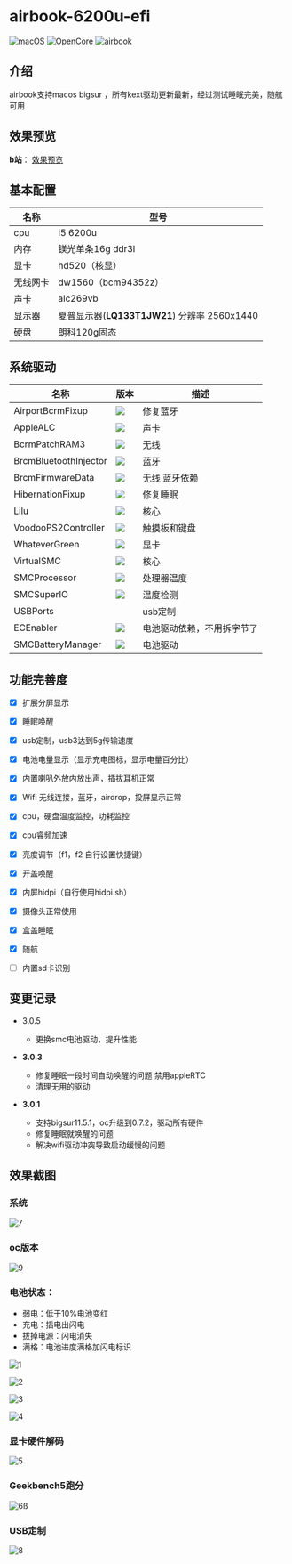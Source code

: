 # airbook-6200u-efi

[![macOS](https://img.shields.io/badge/macOS-11.6-orange)](https://developer.apple.com/documentation/macos-release-notes) [![OpenCore](https://img.shields.io/badge/OpenCore-0.7.2-blue)](https://github.com/acidanthera/OpenCorePkg) [![airbook](https://img.shields.io/badge/Airbook-6200U-lightgrey)](https://github.com/nabaonan/airbook-6200u-efi)

## 介绍
airbook支持macos bigsur ，所有kext驱动更新最新，经过测试睡眠完美，随航可用

## 效果预览
**b站**：  [效果预览](https://www.bilibili.com/video/BV183411r77B)

## 基本配置

| 名称     | 型号                                         |
| -------- | -------------------------------------------- |
| cpu      | i5 6200u                                     |
| 内存     | 镁光单条16g ddr3l                            |
| 显卡     | hd520（核显）                                |
| 无线网卡 | dw1560（bcm94352z）                          |
| 声卡     | alc269vb                                     |
| 显示器   | 夏普显示器(**LQ133T1JW21**) 分辨率 2560x1440 |
| 硬盘     | 朗科120g固态                                 |

## 系统驱动

| 名称                  | 版本                                                         | 描述                       |
| --------------------- | ------------------------------------------------------------ | -------------------------- |
| AirportBcrmFixup      | ![](https://img.shields.io/badge/version-1.2.3-informational) | 修复蓝牙                   |
| AppleALC              | ![](https://img.shields.io/badge/version-1.6.3-informational) | 声卡                       |
| BcrmPatchRAM3         | ![](https://img.shields.io/badge/version-2.6.0-informational) | 无线                       |
| BrcmBluetoothInjector | ![](https://img.shields.io/badge/version-2.6.0-informational) | 蓝牙                       |
| BrcmFirmwareData      | ![](https://img.shields.io/badge/version-2.6.0-informational) | 无线 蓝牙依赖              |
| HibernationFixup      | ![](https://img.shields.io/badge/version-1.4.2-informational) | 修复睡眠                   |
| Lilu                  | ![](https://img.shields.io/badge/version-1.5.5-informational) | 核心                       |
| VoodooPS2Controller   | ![](https://img.shields.io/badge/version-2.2.4-informational) | 触摸板和键盘               |
| WhateverGreen         | ![](https://img.shields.io/badge/version-1.5.2-informational) | 显卡                       |
| VirtualSMC            | ![](https://img.shields.io/badge/version-1.2.6-informational) | 核心                       |
| SMCProcessor          | ![](https://img.shields.io/badge/version-1.2.6-informational) | 处理器温度                 |
| SMCSuperIO            | ![](https://img.shields.io/badge/version-1.2.6-informational) | 温度检测                   |
| USBPorts              |                                                              | usb定制                    |
| ECEnabler             | ![](https://img.shields.io/badge/version-1.0.2-informational) | 电池驱动依赖，不用拆字节了 |
| SMCBatteryManager     | ![](https://img.shields.io/badge/version-1.2.6-informational) | 电池驱动                   |

## 功能完善度

- [x] 扩展分屏显示
- [x] 睡眠唤醒
- [x] usb定制，usb3达到5g传输速度
- [x] 电池电量显示（显示充电图标，显示电量百分比）
- [x] 内置喇叭外放内放出声，插拔耳机正常
- [x] Wifi 无线连接，蓝牙，airdrop，投屏显示正常
- [x] cpu，硬盘温度监控，功耗监控
- [x] cpu睿频加速
- [x] 亮度调节（f1，f2  自行设置快捷键）
- [x] 开盖唤醒
- [x] 内屏hidpi（自行使用hidpi.sh）
- [x] 摄像头正常使用
- [x] 盒盖睡眠
- [x] 随航
- [ ] 内置sd卡识别



## 变更记录

- 3.0.5
  
  - 更换smc电池驱动，提升性能

- **3.0.3**
  
  - 修复睡眠一段时间自动唤醒的问题  禁用appleRTC
  - 清理无用的驱动
  
- **3.0.1**
  
  - 支持bigsur11.5.1，oc升级到0.7.2，驱动所有硬件
  - 修复睡眠就唤醒的问题
  - 解决wifi驱动冲突导致启动缓慢的问题
  
  

## 效果截图

### 系统

![7](./assets/7.jpg)

### oc版本

![9](./assets/9.jpg)

### 电池状态：

- 弱电：低于10%电池变红
- 充电：插电出闪电
- 拔掉电源：闪电消失
- 满格：电池进度满格加闪电标识

![1](./assets/1.jpg)

![2](./assets/2.jpg)

![3](./assets/3.jpg)

![4](./assets/4.jpg)



### 显卡硬件解码

![5](./assets/5.jpg)

### Geekbench5跑分

![6](./assets/10.jpg)ß

### USB定制

![8](./assets/8.jpg)
